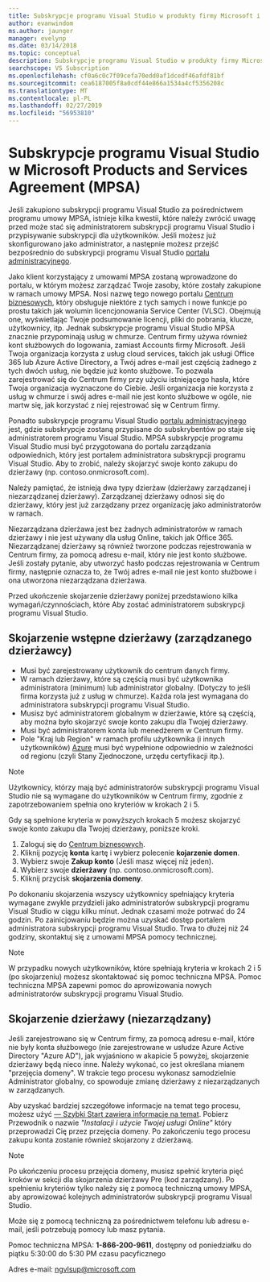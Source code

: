 ```yaml
---
title: Subskrypcje programu Visual Studio w produkty firmy Microsoft i umowy o świadczenie usług (MPSA) | Dokumentacja firmy Microsoft
author: evanwindom
ms.author: jaunger
manager: evelynp
ms.date: 03/14/2018
ms.topic: conceptual
description: Subskrypcje programu Visual Studio w produkty firmy Microsoft i umowy o świadczenie usług (MPSA)
searchscope: VS Subscription
ms.openlocfilehash: cf0a6c0c7f09cefa70edd0af1dcedf46afdf81bf
ms.sourcegitcommit: cea6187005f8a0cdf44e866a1534a4cf5356208c
ms.translationtype: MT
ms.contentlocale: pl-PL
ms.lasthandoff: 02/27/2019
ms.locfileid: "56953810"
---
```

# <a name="visual-studio-subscriptions-in-a-microsoft-products-and-services-agreement-mpsa"></a>Subskrypcje programu Visual Studio w Microsoft Products and Services Agreement (MPSA)

Jeśli zakupiono subskrypcji programu Visual Studio za pośrednictwem programu umowy MPSA, istnieje kilka kwestii, które należy zwrócić uwagę przed może stać się administratorem subskrypcji programu Visual Studio i przypisywanie subskrypcji dla użytkowników. Jeśli możesz już skonfigurowano jako administrator, a następnie możesz przejść bezpośrednio do subskrypcji programu Visual Studio [portalu administracyjnego](https://manage.visualstudio.com/).

Jako klient korzystający z umowami MPSA zostaną wprowadzone do portalu, w którym możesz zarządzać Twoje zasoby, które zostały zakupione w ramach umowy MPSA. Nosi nazwę tego nowego portalu [Centrum biznesowych](https://businessaccount.microsoft.com/), który obsługuje niektóre z tych samych i nowe funkcje po prostu takich jak wolumin licencjonowania Service Center (VLSC). Obejmują one, wyświetlając Twoje podsumowanie licencji, pliki do pobrania, klucze, użytkownicy, itp. Jednak subskrypcje programu Visual Studio MPSA znacznie przypominają usług w chmurze. Centrum firmy używa również kont służbowych do logowania, zamiast Accounts firmy Microsoft. Jeśli Twoja organizacja korzysta z usług cloud services, takich jak usługi Office 365 lub Azure Active Directory, a Twój adres e-mail jest częścią żadnego z tych dwóch usług, nie będzie już konto służbowe. To pozwala zarejestrować się do Centrum firmy przy użyciu istniejącego hasła, które Twoja organizacja wyznaczone do Ciebie. Jeśli organizacja nie korzysta z usług w chmurze i swój adres e-mail nie jest konto służbowe w ogóle, nie martw się, jak korzystać z niej rejestrować się w Centrum firmy.

Ponadto subskrypcje programu Visual Studio [portalu administracyjnego](https://manage.visualstudio.com/) jest, gdzie subskrypcje zostaną przypisane do subskrybentów po staje się administratorem programu Visual Studio. MPSA subskrypcje programu Visual Studio musi być przygotowana do portalu zarządzania odpowiednich, który jest portalem administratora subskrypcji programu Visual Studio. Aby to zrobić, należy skojarzyć swoje konto zakupu do dzierżawy (np. contoso.onmicrosoft.com).

Należy pamiętać, że istnieją dwa typy dzierżaw (dzierżawy zarządzanej i niezarządzanej dzierżawy). Zarządzanej dzierżawy odnosi się do dzierżawy, który jest już zarządzany przez organizację jako administratorów w ramach.

Niezarządzana dzierżawa jest bez żadnych administratorów w ramach dzierżawy i nie jest używany dla usług Online, takich jak Office 365. Niezarządzanej dzierżawy są również tworzone podczas rejestrowania w Centrum firmy, za pomocą adresu e-mail, który nie jest konto służbowe. Jeśli zostały pytanie, aby utworzyć hasło podczas rejestrowania w Centrum firmy, następnie oznacza to, że Twój adres e-mail nie jest konto służbowe i ona utworzona niezarządzana dzierżawa.

Przed ukończenie skojarzenie dzierżawy poniżej przedstawiono kilka wymagań/czynnościach, które Aby zostać administratorem subskrypcji programu Visual Studio.

## <a name="pre-tenant-association-managed-tenant"></a>Skojarzenie wstępne dzierżawy (zarządzanego dzierżawcy)

- Musi być zarejestrowany użytkownik do centrum danych firmy.
- W ramach dzierżawy, które są częścią musi być użytkownika administratora (minimum) lub administrator globalny. (Dotyczy to jeśli firma korzysta już z usług w chmurze). Każda rola jest wymagana do administratora subskrypcji programu Visual Studio.
- Musisz być administratorem globalnym w dzierżawie, które są częścią, aby można było skojarzyć swoje konto zakupu dla Twojej dzierżawy.
- Musi być administratorem konta lub menedżerem w Centrum firmy.
- Pole "Kraj lub Region" w ramach profilu użytkownika (i innych użytkowników) [Azure](https://portal.azure.com/) musi być wypełnione odpowiednio w zależności od regionu (czyli Stany Zjednoczone, urzędu certyfikacji itp.). 

> [!NOTE]
> Użytkownicy, którzy mają być administratorów subskrypcji programu Visual Studio nie są wymagane do użytkowników w Centrum firmy, zgodnie z zapotrzebowaniem spełnia ono kryteriów w krokach 2 i 5.

Gdy są spełnione kryteria w powyższych krokach 5 możesz skojarzyć swoje konto zakupu dla Twojej dzierżawy, poniższe kroki.
1. Zaloguj się do [Centrum biznesowych](https://businessaccount.microsoft.com/).
2. Kliknij pozycję **konta** kartę i wybierz polecenie **kojarzenie domen**.
3. Wybierz swoje **Zakup konto** (Jeśli masz więcej niż jeden).
4. Wybierz swoje **dzierżawy** (np. contoso.onmicrosoft.com).
5. Kliknij przycisk **skojarzenia domeny**.

Po dokonaniu skojarzenia wszyscy użytkownicy spełniający kryteria wymagane zwykle przydzieli jako administratorów subskrypcji programu Visual Studio w ciągu kilku minut. Jednak czasami może potrwać do 24 godzin. Po zainicjowaniu będzie można uzyskać dostęp portalem administratora subskrypcji programu Visual Studio. Trwa to dłużej niż 24 godziny, skontaktuj się z umowami MPSA pomocy technicznej.

> [!NOTE]
> W przypadku nowych użytkowników, które spełniają kryteria w krokach 2 i 5 (po skojarzeniu) możesz skontaktować się pomoc techniczna MPSA. Pomoc techniczna MPSA zapewni pomoc do aprowizowania nowych administratorów subskrypcji programu Visual Studio.

## <a name="tenant-association-unmanaged"></a>Skojarzenie dzierżawy (niezarządzany)

Jeśli zarejestrowano się w Centrum firmy, za pomocą adresu e-mail, które nie były konta służbowego (nie zarejestrowane w usłudze Azure Active Directory "Azure AD"), jak wyjaśniono w akapicie 5 powyżej, skojarzenie dzierżawy będą nieco inne. Należy wykonać, co jest określana mianem "przejęcia domeny". W trakcie tego procesu wykonasz samodzielnie Administrator globalny, co spowoduje zmianę dzierżawy z niezarządzanych w zarządzanych.

Aby uzyskać bardziej szczegółowe informacje na temat tego procesu, możesz użyć [— Szybki Start zawiera informacje na temat](https://www.microsoft.com/en-us/Licensing/existing-customer/business-center-training-and-resources.aspx). Pobierz Przewodnik o nazwie *"Instalacji i użycie Twojej usługi Online"* który przeprowadzi Cię przez przejęcia domeny. Po zakończeniu tego procesu zakupu konta zostanie również skojarzony z dzierżawą.

> [!NOTE]
> Po ukończeniu procesu przejęcia domeny, musisz spełnić kryteria pięć kroków w sekcji dla skojarzenia dzierżawy Pre (kod zarządzany). Po spełnieniu kryteriów tylko należy się z pomocą techniczną umowy MPSA, aby aprowizować kolejnych administratorów subskrypcji programu Visual Studio.

Może się z pomocą techniczną za pośrednictwem telefonu lub adresu e-mail, jeśli potrzebują pomocy lub masz pytania.

Pomoc techniczna MPSA: **1-866-200-9611**, dostępny od poniedziałku do piątku 5:30:00 do 5:30 PM czasu pacyficznego

Adres e-mail: ngvlsup@microsoft.com
